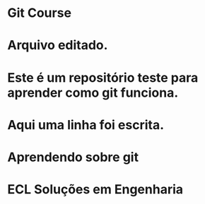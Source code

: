 # Git Course
# Arquivo editado.
# Este é um repositório teste para aprender como git funciona.
# Aqui uma linha foi escrita.
# Aprendendo sobre git

# ECL Soluções em Engenharia